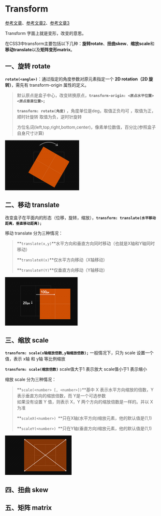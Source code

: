 # Transform

[参考文章](https://blog.csdn.net/chelen_jak/article/details/82754535)、[参考文章2](http://www.w3cplus.com/content/css3-transform)、[参考文章3](https://blog.csdn.net/qq_45025670/article/details/125588381?ops_request_misc=%257B%2522request%255Fid%2522%253A%2522168263808516800180659247%2522%252C%2522scm%2522%253A%252220140713.130102334..%2522%257D&request_id=168263808516800180659247&biz_id=0&utm_medium=distribute.pc_search_result.none-task-blog-2~all~top_positive~default-1-125588381-null-null.142^v86^insert_down1,239^v2^insert_chatgpt&utm_term=transform&spm=1018.2226.3001.4187)

Transform 字面上就是变形，改变的意思。

在CSS3中transform主要包括以下几种：**旋转rotate**、**扭曲skew**、**缩放scale**和**移动translate**以及**矩阵变形matrix**。

## 一、旋转 rotate

**`rotate(<angle>)`**：通过指定的角度参数对原元素指定一个 **2D rotation（2D 旋转）**，需先有 transform-origin 属性的定义。

> 默认原点是盒子中心，改变转换原点，**`transform-origin: <原点水平位置> <原点垂直位置>;`**
>
> **`transform: rotate(角度)`**  ，角度单位是deg，取值正负均可 ，取值为正，顺时针旋转  取值为负，逆时针旋转
>
> 方位名词(left,top,right,bottom,center)，像素单位数值，百分比(参照盒子自身尺寸计算)

![rotate](Transform.assets/rotate.png)

## 二、移动 translate

改变盒子在平面内的形态（位移，旋转，缩放），**`transform: translate(水平移动距离，垂直移动距离);`**

移动 translate 分为三种情况：

> **`translate(x,y)`**水平方向和垂直方向同时移动（也就是X轴和Y轴同时移动）
>
> **`translateX(x)`**仅水平方向移动（X轴移动）
>
> **`translateY(Y)`**仅垂直方向移动（Y轴移动）

![translate-x-y](Transform.assets/translate-x-y.png)

## 三、缩放 scale

**`transform: scale(x轴缩放倍数,y轴缩放倍数);`** 一般情况下，只为 scale 设置一个值，表示 x轴 和 y轴 等比例缩放

**`transform: scale(缩放倍数)`** scale值大于1 表示放大  scale值小于1 表示缩小

缩放 scale 分为三种情况：

> **`scale(<number> [, <number>])`**基中 X 表示水平方向缩放的倍数，Y 表示垂直方向的缩放倍数，而 Y是一个可选参数<br>如果没有设置 Y 值，则表示 X，Y 两个方向的缩放倍数是一样的。并以 X 为准
>
> **`scaleX(<number>) `**只在X轴(水平方向)缩放元素，他的默认值是(1,1)
>
> **`scaleY(<number>) `**只在Y轴(垂直方向)缩放元素，他的默认值是(1,1)

![scale-x-y](Transform.assets/scale-x-y.png)

## 四、扭曲 skew

## 五、矩阵 matrix